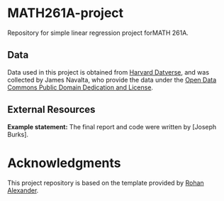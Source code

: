 # MATH261A-project
Repository for simple linear regression project forMATH 261A.

## Data 

Data used in this project is obtained from [Harvard Datverse](https://dataverse.harvard.edu/), and was collected by James Navalta, who provide the data under the [Open Data Commons Public Domain Dedication and License](https://opendatacommons.org/licenses/pddl/1-0/).

## External Resources

**Example statement:** The final report and code were written by [Joseph Burks].


# Acknowledgments

This project repository is based on the template provided by [Rohan Alexander](https://github.com/RohanAlexander/starter_folder/tree/main).
